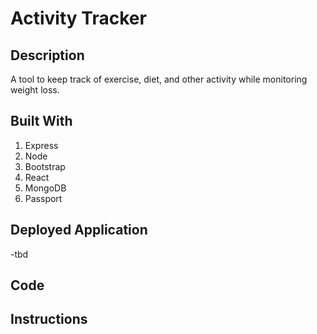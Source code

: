 # Activity Tracker

## Description

A tool to keep track of exercise, diet, and other activity while monitoring weight loss.

## Built With

1. Express
2. Node
3. Bootstrap
4. React
5. MongoDB
6. Passport

## Deployed Application

-tbd

## Code

## Instructions
